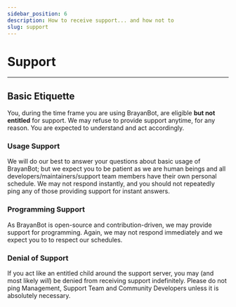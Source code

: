 ```yaml
---
sidebar_position: 6
description: How to receive support... and how not to
slug: support
---
```


# Support

---

## Basic Etiquette

You, during the time frame you are using BrayanBot, are eligible **but not entitled** for support. We may refuse to provide support anytime, for any reason. You are expected to understand and act accordingly.

### Usage Support

We will do our best to answer your questions about basic usage of BrayanBot; but we expect you to be patient as we are human beings and all developers/maintainers/support team members have their own personal schedule. We may not respond instantly, and you should not repeatedly ping any of those providing support for instant answers.

### Programming Support

As BrayanBot is open-source and contribution-driven, we may provide support for programming. Again, we may not respond immediately and we expect you to to respect our schedules.

### Denial of Support

If you act like an entitled child around the support server, you may (and most likely _will_) be denied from receiving support indefinitely.
Please do not ping Management, Support Team and Community Developers unless it is absolutely necessary.
